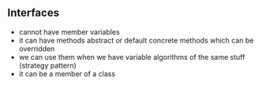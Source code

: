 ## Interfaces
  - cannot have member variables  
  - it can have methods abstract or default concrete methods which can be overridden
  - we can use them when we have variable algorithms of the same stuff (strategy pattern)
  - it can be a member of a class
